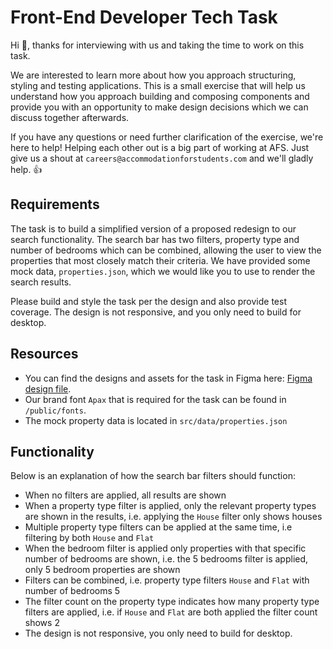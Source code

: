 # Front-End Developer Tech Task

Hi 👋, thanks for interviewing with us and taking the time to work on this task. 

We are interested to learn more about how you approach structuring, styling and testing applications. This is a small exercise that will help us understand how you approach building and composing components and provide you with an opportunity to make design decisions which we can discuss together afterwards. 

If you have any questions or need further clarification of the exercise, we're here to help! Helping each other out is a big part of working at AFS. Just give us a shout at `careers@accommodationforstudents.com` and we'll gladly help. 👍




## Requirements 

The task is to build a simplified version of a proposed redesign to our search functionality.
The search bar has two filters, property type and number of bedrooms which can be combined, allowing the user
to view the properties that most closely match their criteria. We have provided some mock data, `properties.json`, which
we would like you to use to render the search results.

Please build and style the task per the design and also provide test coverage.
The design is not responsive, and you only need to build for desktop. 

## Resources

- You can find the designs and assets for the task in Figma here: [Figma design file](https://www.figma.com/design/fLyFZKFp63XUHzpdLPvWfi/Front-End-Tech-Task---June-2024?node-id=0-1&t=RY0yllktWqUmMEi6-1).
- Our brand font `Apax` that is required for the task can be found in `/public/fonts`.
- The mock property data is located in `src/data/properties.json`

## Functionality

Below is an explanation of how the search bar filters should function:

- When no filters are applied, all results are shown
- When a property type filter is applied, only the relevant property types are shown in the results, i.e. applying the `House` filter only shows houses
- Multiple property type filters can be applied at the same time, i.e filtering by both `House` and `Flat`
- When the bedroom filter is applied only properties with that specific number of bedrooms are shown, i.e. the 5 bedrooms filter is applied, only 5 bedroom properties are shown
- Filters can be combined, i.e. property type filters `House` and `Flat` with number of bedrooms 5
- The filter count on the property type indicates how many property type filters are applied, i.e. if `House` and `Flat` are both applied the filter count shows 2
- The design is not responsive, you only need to build for desktop.
